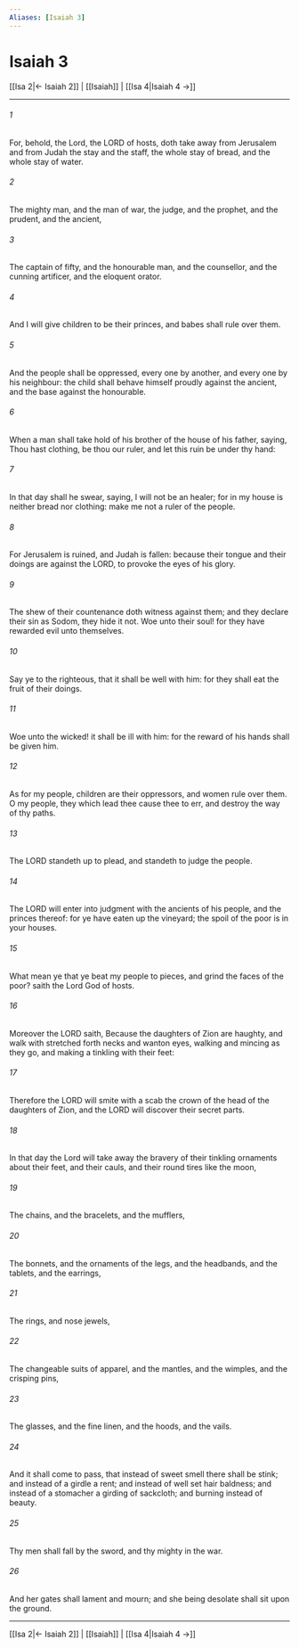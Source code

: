 ```yaml
---
Aliases: [Isaiah 3]
---
```

# Isaiah 3

[[Isa 2|← Isaiah 2]] | [[Isaiah]] | [[Isa 4|Isaiah 4 →]]
***



###### 1 
For, behold, the Lord, the LORD of hosts, doth take away from Jerusalem and from Judah the stay and the staff, the whole stay of bread, and the whole stay of water. 

###### 2 
The mighty man, and the man of war, the judge, and the prophet, and the prudent, and the ancient, 

###### 3 
The captain of fifty, and the honourable man, and the counsellor, and the cunning artificer, and the eloquent orator. 

###### 4 
And I will give children to be their princes, and babes shall rule over them. 

###### 5 
And the people shall be oppressed, every one by another, and every one by his neighbour: the child shall behave himself proudly against the ancient, and the base against the honourable. 

###### 6 
When a man shall take hold of his brother of the house of his father, saying, Thou hast clothing, be thou our ruler, and let this ruin be under thy hand: 

###### 7 
In that day shall he swear, saying, I will not be an healer; for in my house is neither bread nor clothing: make me not a ruler of the people. 

###### 8 
For Jerusalem is ruined, and Judah is fallen: because their tongue and their doings are against the LORD, to provoke the eyes of his glory. 

###### 9 
The shew of their countenance doth witness against them; and they declare their sin as Sodom, they hide it not. Woe unto their soul! for they have rewarded evil unto themselves. 

###### 10 
Say ye to the righteous, that it shall be well with him: for they shall eat the fruit of their doings. 

###### 11 
Woe unto the wicked! it shall be ill with him: for the reward of his hands shall be given him. 

###### 12 
As for my people, children are their oppressors, and women rule over them. O my people, they which lead thee cause thee to err, and destroy the way of thy paths. 

###### 13 
The LORD standeth up to plead, and standeth to judge the people. 

###### 14 
The LORD will enter into judgment with the ancients of his people, and the princes thereof: for ye have eaten up the vineyard; the spoil of the poor is in your houses. 

###### 15 
What mean ye that ye beat my people to pieces, and grind the faces of the poor? saith the Lord God of hosts. 

###### 16 
Moreover the LORD saith, Because the daughters of Zion are haughty, and walk with stretched forth necks and wanton eyes, walking and mincing as they go, and making a tinkling with their feet: 

###### 17 
Therefore the LORD will smite with a scab the crown of the head of the daughters of Zion, and the LORD will discover their secret parts. 

###### 18 
In that day the Lord will take away the bravery of their tinkling ornaments about their feet, and their cauls, and their round tires like the moon, 

###### 19 
The chains, and the bracelets, and the mufflers, 

###### 20 
The bonnets, and the ornaments of the legs, and the headbands, and the tablets, and the earrings, 

###### 21 
The rings, and nose jewels, 

###### 22 
The changeable suits of apparel, and the mantles, and the wimples, and the crisping pins, 

###### 23 
The glasses, and the fine linen, and the hoods, and the vails. 

###### 24 
And it shall come to pass, that instead of sweet smell there shall be stink; and instead of a girdle a rent; and instead of well set hair baldness; and instead of a stomacher a girding of sackcloth; and burning instead of beauty. 

###### 25 
Thy men shall fall by the sword, and thy mighty in the war. 

###### 26 
And her gates shall lament and mourn; and she being desolate shall sit upon the ground.

***
[[Isa 2|← Isaiah 2]] | [[Isaiah]] | [[Isa 4|Isaiah 4 →]]

